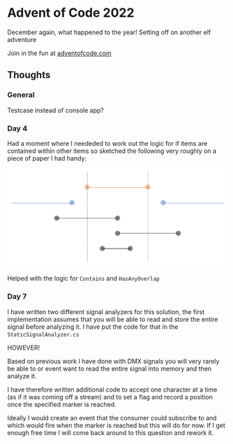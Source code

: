 # Advent of Code 2022

December again, what happened to the year! Setting off on another elf adventure

Join in the fun at [adventofcode.com](https://adventofcode.com/2022)

## Thoughts

### General

Testcase instead of console app?

### Day 4

Had a moment where I neededed to work out the logic for if items are contained within other items
so sketched the following very roughly on a piece of paper I had handy:

![Lines](./Day4/LinesToHelpMePutTheLogicTogether.png)

Helped with the logic for `Contains` and `HasAnyOverlap`

### Day 7

I have written two different signal analyzers for this solution, the first implementation assumes 
that you will be able to read and store the entire signal before analyzing it. I have put the code
for that in the `StaticSignalAnalyzer.cs`

HOWEVER!

Based on previous work I have done with DMX signals you will very rarely be able to or event want
to read the entire signal into memory and then analyze it.

I have therefore written additional code to accept one character at a time (as if it was coming off
a stream) and to set a flag and record a position once the specified marker is reached.

Ideally I would create an event that the consumer could subscribe to and which would fire when the 
marker is reached but this will do for now.  If I get enough free time I will come back around to
this question and rework it.